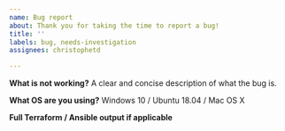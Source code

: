 ```yaml
---
name: Bug report
about: Thank you for taking the time to report a bug!
title: ''
labels: bug, needs-investigation
assignees: christophetd

---
```


**What is not working?**
A clear and concise description of what the bug is.

**What OS are you using?**
Windows 10 / Ubuntu 18.04 / Mac OS X

**Full Terraform / Ansible output if applicable**

